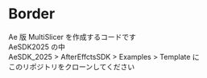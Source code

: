 # Border

Ae 版 MultiSlicer を作成するコードです\
AeSDK2025 の中\
AeSDK_2025 > AfterEffctsSDK > Examples > Template に\
このリポジトリをクローンしてください
